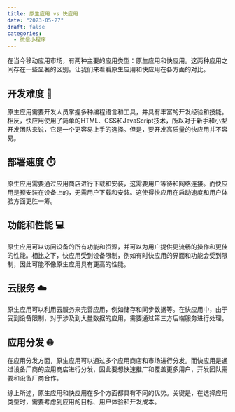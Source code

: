 ```yaml
---
title: 原生应用 vs 快应用
date: "2023-05-27"
draft: false
categories:
  - 微信小程序
--- 
```


在当今移动应用市场，有两种主要的应用类型：原生应用和快应用。这两种应用之间存在一些显著的区别。让我们来看看原生应用和快应用在各方面的对比。

## 开发难度 🔧

原生应用需要开发人员掌握多种编程语言和工具，并具有丰富的开发经验和技能。相反，快应用使用了简单的HTML、CSS和JavaScript技术，所以对于新手和小型开发团队来说，它是一个更容易上手的选择。但是，要开发高质量的快应用并不容易。

## 部署速度 ⏱️

原生应用需要通过应用商店进行下载和安装，这需要用户等待和网络连接。而快应用是预安装在设备上的，无需用户下载和安装。这使得快应用在启动速度和用户体验方面更胜一筹。

## 功能和性能 💻

原生应用可以访问设备的所有功能和资源，并可以为用户提供更流畅的操作和更佳的性能。相比之下，快应用受到设备限制，例如有时快应用的界面和功能会受到限制，因此可能不像原生应用具有更高的性能。

## 云服务 ☁️

原生应用可以利用云服务来完善应用，例如储存和同步数据等。在快应用中，由于受到设备限制，对于涉及到大量数据的应用，需要通过第三方后端服务进行处理。

## 应用分发 🌐

在应用分发方面，原生应用可以通过多个应用商店和市场进行分发。而快应用是通过设备厂商的应用商店进行分发，因此要想快速推广和覆盖更多用户，开发团队需要和设备厂商合作。

综上所述，原生应用和快应用在多个方面都具有不同的优势。关键是，在选择应用类型时，需要考虑到应用的目标、用户体验和开发成本。